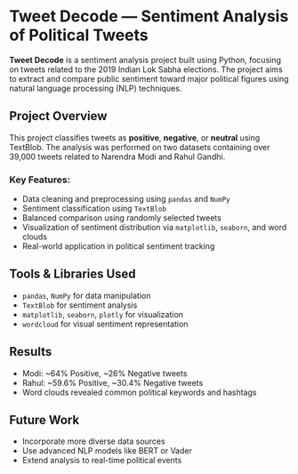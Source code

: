 # Tweet Decode — Sentiment Analysis of Political Tweets

**Tweet Decode** is a sentiment analysis project built using Python, focusing on tweets related to the 2019 Indian Lok Sabha elections. The project aims to extract and compare public sentiment toward major political figures using natural language processing (NLP) techniques.

## Project Overview

This project classifies tweets as **positive**, **negative**, or **neutral** using TextBlob. The analysis was performed on two datasets containing over 39,000 tweets related to Narendra Modi and Rahul Gandhi.

### Key Features:
- Data cleaning and preprocessing using `pandas` and `NumPy`
- Sentiment classification using `TextBlob`
- Balanced comparison using randomly selected tweets
- Visualization of sentiment distribution via `matplotlib`, `seaborn`, and word clouds
- Real-world application in political sentiment tracking

## Tools & Libraries Used
- `pandas`, `NumPy` for data manipulation
- `TextBlob` for sentiment analysis
- `matplotlib`, `seaborn`, `plotly` for visualization
- `wordcloud` for visual sentiment representation

## Results
- Modi: ~64% Positive, ~26% Negative tweets
- Rahul: ~59.6% Positive, ~30.4% Negative tweets
- Word clouds revealed common political keywords and hashtags

## Future Work
- Incorporate more diverse data sources
- Use advanced NLP models like BERT or Vader
- Extend analysis to real-time political events
